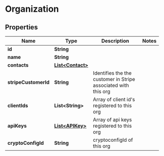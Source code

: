 
# Organization

## Properties
Name | Type | Description | Notes
------------ | ------------- | ------------- | -------------
**id** | **String** |  | 
**name** | **String** |  | 
**contacts** | [**List&lt;Contact&gt;**](Contact.md) |  | 
**stripeCustomerId** | **String** | Identifies the the customer in Stripe associated with this org | 
**clientIds** | **List&lt;String&gt;** | Array of client id&#39;s registered to this org | 
**apiKeys** | [**List&lt;APIKey&gt;**](APIKey.md) | Array of api keys registered to this org | 
**cryptoConfigId** | **String** | cryptoconfigId of this org | 



